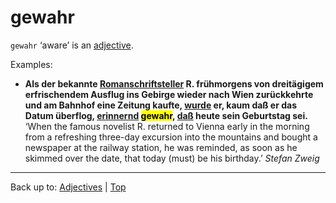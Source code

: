 # gewahr

`gewahr` ‘aware’ is an [adjective](../../index.md).

Examples:
- **Als der bekannte [Romanschriftsteller](../../../nouns/r/ro/Romanschriftsteller.md) R. frühmorgens von dreitägigem erfrischendem Ausflug ins Gebirge wieder nach Wien zurückkehrte und am Bahnhof eine Zeitung kaufte, [wurde](../../../verbs/w/we/werden.md) er, kaum daß er das Datum überflog, [erinnernd](../../e/er/erinnernd.md) <mark>gewahr</mark>, [daß](../../../conjunctions/dass.md) heute sein Geburtstag sei.** ‘When the famous novelist R. returned to Vienna early in the morning from a refreshing three-day excursion into the mountains and bought a newspaper at the railway station, he was reminded, as soon as he skimmed over the date, that today (must) be his birthday.’ *Stefan Zweig*

----

Back up to: [Adjectives](../../index.md) | [Top](../../../index.md)
